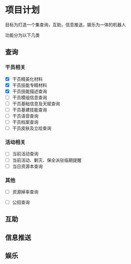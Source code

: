 # 项目计划

目标为打造一个集查询，互助，信息推送，娱乐为一体的机器人

功能分为以下几类

## 查询

### 干员相关

- [x] 干员精英化材料
- [x] 干员技能专精材料
- [x] 干员技能描述查询
- [ ] 干员模组信息查询
- [ ] 干员基础信息及天赋查询
- [ ] 干员基建技能查询
- [ ] 干员语音查询
- [ ] 干员档案查询
- [ ] 干员皮肤及立绘查询

### 活动相关

- [ ] 当前活动查询
- [ ] 当前活动、剿灭、保全派驻临期提醒
- [ ] 当日资源本查询

### 其他

- [ ] 资源掉率查询
- [ ] 公招查询


## 互助

## 信息推送

## 娱乐